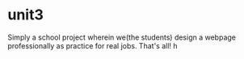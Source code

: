# unit3
Simply a school project wherein we(the students) design a webpage professionally as practice for real jobs.
That's all!
h
